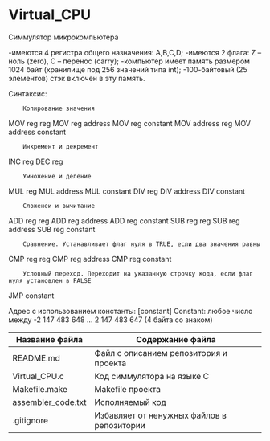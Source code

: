 # Virtual_CPU

Симмулятор микрокомпьютера

-имеются 4 регистра общего назначения: A,B,C,D;
-имеются 2 флага: Z – ноль (zero), C – перенос (carry);
-компьютер имеет память размером 1024 байт (хранилище под 256 значений типа int); 
-100-байтовый (25 элементов) стэк включён в эту память.

Синтаксис:

        Копирование значения
MOV reg reg
MOV reg address
MOV reg constant
MOV address reg
MOV address constant

        Инкремент и декремент
INC reg 
DEC reg

        Умножение и деление
MUL reg
MUL address
MUL constant
DIV reg
DIV address
DIV constant

        Сложенеи и вычитание
ADD reg reg
ADD reg address
ADD reg constant
SUB reg reg
SUB reg address
SUB reg constant

        Сравнение. Устанавливает флаг нуля в TRUE, если два значения равны
CMP reg reg
CMP reg address
CMP reg constant

        Условный переход. Переходит на указанную строчку кода, если флаг нуля установлен в FALSE
JMP constant

Адрес с использованием константы: [constant]
Constant: любое число между  -2 147 483 648 ... 2 147 483 647 (4 байта со знаком)

Название файла     | Содержание файла
-------------------|----------------------
README.md          | Файл с описанием репозитория и проекта
Virtual_CPU.c      | Код симмулятора на языке C
Makefile.make      | Makefile проекта
assembler_code.txt | Исполняемый код
.gitignore         | Избавляет от ненужных файлов в репозитории